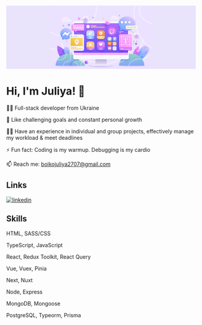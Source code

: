 <img src="./bg-banner.png" alt="banner"/>

# Hi, I'm Juliya! 👋

👩‍💻 Full-stack developer from Ukraine

🧠 Like challenging goals and constant personal growth

👯‍♀️ Have an experience in individual and group projects, effectively manage my workload & meet deadlines

⚡️ Fun fact: Coding is my warmup. Debugging is my cardio

📫 Reach me: boikojuliya2707@gmail.com

## Links

[![linkedin](https://img.shields.io/badge/linkedin-0A66C2?style=for-the-badge&logo=linkedin&logoColor=white)](www.linkedin.com/in/boikojuliya)

## Skills

HTML, SASS/CSS

TypeScript, JavaScript

React, Redux Toolkit, React Query

Vue, Vuex, Pinia

Next, Nuxt

Node, Express

MongoDB, Mongoose

PostgreSQL, Typeorm, Prisma
